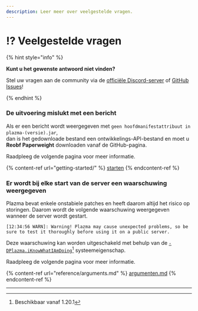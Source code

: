 ```yaml
---
description: Leer meer over veelgestelde vragen.
---
```


# ⁉️ Veelgestelde vragen

{% hint style="info" %}

**Kunt u het gewenste antwoord niet vinden?**

Stel uw vragen aan de community via de [officiële Discord-server](https://discord.gg/MmfC52K8A8) of [GitHub Issues](https://github.com/PlazmaMC/PlazmaBukkit/issues)!

{% endhint %}

### De uitvoering mislukt met een bericht

Als er een bericht wordt weergegeven met `geen hoofdmanifestattribuut in plazma-(versie).jar`,\
dan is het gedownloade bestand een ontwikkelings-API-bestand en moet u **Reobf Paperweight** downloaden vanaf de GitHub-pagina.

Raadpleeg de volgende pagina voor meer informatie.

{% content-ref url="getting-started/" %}
[starten](getting-started#id-2)
{% endcontent-ref %}

### Er wordt bij elke start van de server een waarschuwing weergegeven

Plazma bevat enkele onstabiele patches en heeft daarom altijd het risico op storingen. Daarom wordt de volgende waarschuwing weergegeven wanneer de server wordt gestart.

```log
[12:34:56 WARN]: Warning! Plazma may cause unexpected problems, so be sure to test it thoroughly before using it on a public server.
```

Deze waarschuwing kan worden uitgeschakeld met behulp van de [`-DPlazma.iKnowWhatIAmDoing`](#user-content-fn-1)[^1] systeemeigenschap.

Raadpleeg de volgende pagina voor meer informatie.

{% content-ref url="reference/arguments.md" %}
[argumenten.md](reference/arguments.md#plazma.iknowwhatiamdoing)
{% endcontent-ref %}

***

[^1]: Beschikbaar vanaf 1.20.1
